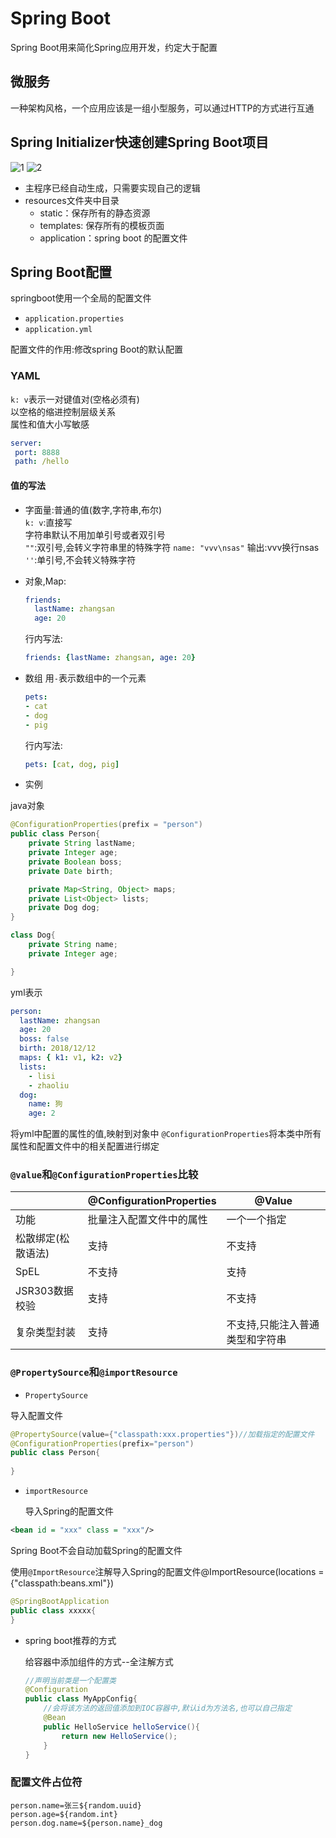 # Spring Boot

Spring Boot用来简化Spring应用开发，约定大于配置

## 微服务

一种架构风格，一个应用应该是一组小型服务，可以通过HTTP的方式进行互通

## Spring Initializer快速创建Spring Boot项目

![1](https://gitee.com/Hami-Lemon/image-repo/raw/master/images/2021/05/25/20210525113138.png)
![2](https://gitee.com/Hami-Lemon/image-repo/raw/master/images/2021/05/25/20210525113142.png)

- 主程序已经自动生成，只需要实现自己的逻辑
- resources文件夹中目录
  - static：保存所有的静态资源
  - templates: 保存所有的模板页面
  - application：spring boot 的配置文件

## Spring Boot配置

springboot使用一个全局的配置文件

- `application.properties`
- `application.yml`

配置文件的作用:修改spring Boot的默认配置

### YAML

`k: v`表示一对键值对(空格必须有)  
以空格的缩进控制层级关系  
属性和值大小写敏感

```yml
server:
 port: 8888
 path: /hello
```

#### 值的写法

- 字面量:普通的值(数字,字符串,布尔)  
  `k: v`:直接写  
  字符串默认不用加单引号或者双引号  
  `""`:双引号,会转义字符串里的特殊字符
    `name: "vvv\nsas"`  输出:vvv换行nsas
  `''`:单引号,不会转义特殊字符
- 对象,Map:

  ```yml
  friends:
    lastName: zhangsan
    age: 20
  ```

  行内写法:

  ```yml
  friends: {lastName: zhangsan, age: 20}
  ```

- 数组
用`-`表示数组中的一个元素

    ```yml
    pets:
    - cat
    - dog
    - pig
    ```

    行内写法:

    ```yml
    pets: [cat, dog, pig]
    ```

- 实例

java对象

```java
@ConfigurationProperties(prefix = "person")
public class Person{
    private String lastName;
    private Integer age;
    private Boolean boss;
    private Date birth;

    private Map<String, Object> maps;
    private List<Object> lists;
    private Dog dog;
}

class Dog{
    private String name;
    private Integer age;

}
```

yml表示

```yml
person:
  lastName: zhangsan
  age: 20
  boss: false
  birth: 2018/12/12
  maps: { k1: v1, k2: v2}
  lists:
    - lisi
    - zhaoliu
  dog:
    name: 狗
    age: 2
```

将yml中配置的属性的值,映射到对象中
`@ConfigurationProperties`将本类中所有属性和配置文件中的相关配置进行绑定

### `@value`和`@ConfigurationProperties`比较

|                    | @ConfigurationProperties | @Value                          |
| ------------------ | ------------------------ | ------------------------------- |
| 功能               | 批量注入配置文件中的属性 | 一个一个指定                    |
| 松散绑定(松散语法) | 支持                     | 不支持                          |
| SpEL               | 不支持                   | 支持                            |
| JSR303数据校验     | 支持                     | 不支持                          |
| 复杂类型封装       | 支持                     | 不支持,只能注入普通类型和字符串 |

### `@PropertySource`和`@importResource`

- `PropertySource`

导入配置文件

```java
@PropertySource(value={"classpath:xxx.properties"})//加载指定的配置文件
@ConfigurationProperties(prefix="person")
public class Person{
    
}
```

- `importResource`

  导入Spring的配置文件

```xml
<bean id = "xxx" class = "xxx"/>
```

Spring Boot不会自动加载Spring的配置文件

使用`@ImportResource`注解导入Spring的配置文件@ImportResource(locations = {"classpath:beans.xml"})

```java
@SpringBootApplication
public class xxxxx{  
}
```

- spring boot推荐的方式

  给容器中添加组件的方式--全注解方式

  ```java
  //声明当前类是一个配置类
  @Configuration
  public class MyAppConfig{
      //会将该方法的返回值添加到IOC容器中,默认id为方法名,也可以自己指定
      @Bean
      public HelloService helloService(){
          return new HelloService();
      }
  }
  ```

  

### 配置文件占位符

```properties
person.name=张三${random.uuid}
person.age=${random.int}
person.dog.name=${person.name}_dog
```

